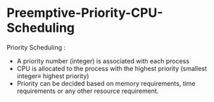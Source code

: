 # Preemptive-Priority-CPU-Scheduling

Priority Scheduling :
  -	A priority number (integer) is associated with each process
  -	CPU is allocated to the process with the highest priority (smallest integer≡ highest priority)
  -	Priority can be decided based on memory requirements, time requirements or any other resource requirement.
